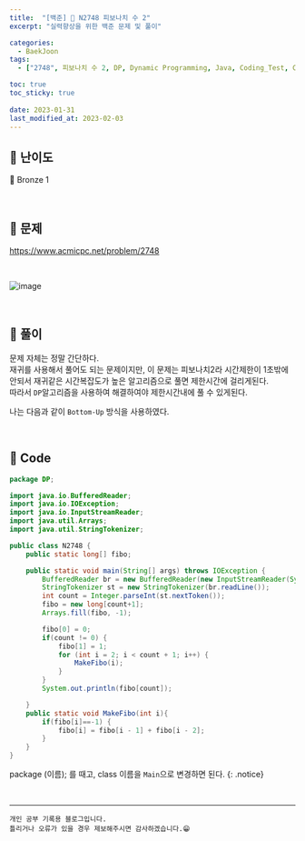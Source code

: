 ```yaml
---
title:  "[백준] 🥉 N2748 피보나치 수 2"
excerpt: "실력향상을 위한 백준 문제 및 풀이"

categories:
  - BaekJoon
tags:
  - ["2748", 피보나치 수 2, DP, Dynamic Programming, Java, Coding_Test, Coding, Test, baekJoon, 백준]

toc: true
toc_sticky: true
 
date: 2023-01-31
last_modified_at: 2023-02-03
---
```


## 📌 난이도

  🥉 Bronze 1

<br>

## 📌 문제

<https://www.acmicpc.net/problem/2748>

<br>

![image](https://user-images.githubusercontent.com/37824506/215755784-9d9eaca2-159f-4e04-bee6-e47f9143c908.png)

<br>

## 📌 풀이  

문제 자체는 정말 간단하다.  
재귀를 사용해서 풀어도 되는 문제이지만, 이 문제는 피보나치2라 시간제한이 1초밖에 안되서 재귀같은 시간복잡도가 높은 알고리즘으로 풀면 제한시간에 걸리게된다.  
따라서 `DP`알고리즘을 사용하여 해결하여야 제한시간내에 풀 수 있게된다.  

나는 다음과 같이 `Bottom-Up` 방식을 사용하였다.

<br>

## 📌 Code

```java
package DP;

import java.io.BufferedReader;
import java.io.IOException;
import java.io.InputStreamReader;
import java.util.Arrays;
import java.util.StringTokenizer;

public class N2748 {
    public static long[] fibo;

    public static void main(String[] args) throws IOException {
        BufferedReader br = new BufferedReader(new InputStreamReader(System.in));
        StringTokenizer st = new StringTokenizer(br.readLine());
        int count = Integer.parseInt(st.nextToken());
        fibo = new long[count+1];
        Arrays.fill(fibo, -1);

        fibo[0] = 0;
        if(count != 0) {
            fibo[1] = 1;
            for (int i = 2; i < count + 1; i++) {
                MakeFibo(i);
            }
        }
        System.out.println(fibo[count]);

    }
    public static void MakeFibo(int i){
        if(fibo[i]==-1) {
            fibo[i] = fibo[i - 1] + fibo[i - 2];
        }
    }
}

```

package (이름); 를 때고, class 이름을 `Main`으로 변경하면 된다.
{: .notice} 


<br>


***
    개인 공부 기록용 블로그입니다.
    틀리거나 오류가 있을 경우 제보해주시면 감사하겠습니다.😁